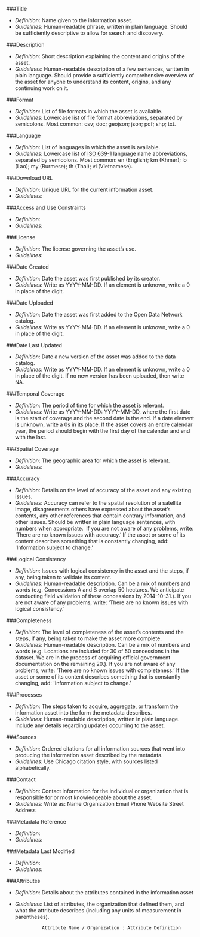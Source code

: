 ###Title

* *Definition*: Name given to the information asset.
* *Guidelines*: Human-readable phrase, written in plain language. Should be sufficiently descriptive to allow for search and discovery.


###Description

* *Definition*: Short description explaining the content and origins of the asset.
* *Guidelines*: Human-readable description of a few sentences, written in plain language. Should provide a sufficiently comprehensive overview of the asset for anyone to understand its content, origins, and any continuing work on it.

###Format

* *Definition*: List of file formats in which the asset is available.
* *Guidelines*: Lowercase list of file format abbreviations, separated by semicolons. Most common: csv; doc; geojson; json; pdf; shp; txt.

###Language

* *Definition*: List of languages in which the asset is available.
* *Guidelines*: Lowercase list of [ISO 639-1](http://en.wikipedia.org/wiki/List_of_ISO_639-1_codes) language name abbreviations, separated by semicolons. Most common: en (English); km (Khmer); lo (Lao); my (Burmese); th (Thai); vi (Vietnamese).

###Download URL

* *Definition*: Unique URL for the current information asset.
* *Guidelines*:

###Access and Use Constraints

* *Definition*: 
* *Guidelines*: 

###License

* *Definition*: The license governing the asset’s use.
* *Guidelines*:

###Date Created

* *Definition*: Date the asset was first published by its creator.
* *Guidelines*: Write as YYYY-MM-DD. If an element is unknown, write a 0 in place of the digit.

###Date Uploaded

* *Definition*: Date the asset was first added to the Open Data Network catalog.
* *Guidelines*: Write as YYYY-MM-DD. If an element is unknown, write a 0 in place of the digit.

###Date Last Updated

* *Definition*: Date a new version of the asset was added to the data catalog.
* *Guidelines*: Write as YYYY-MM-DD. If an element is unknown, write a 0 in place of the digit. If no new version has been uploaded, then write NA.

###Temporal Coverage

* *Definition*: The period of time for which the asset is relevant.
* *Guidelines*: Write as YYYY-MM-DD: YYYY-MM-DD, where the first date is the start of coverage and the second date is the end. If a date element is unknown, write a 0s in its place. If the asset covers an entire calendar year, the period should begin with the first day of the calendar and end with the last.

###Spatial Coverage

* *Definition*: The geographic area for which the asset is relevant.
* *Guidelines*:

###Accuracy

* *Definition*: Details on the level of accuracy of the asset and any existing issues.
* *Guidelines*: Accuracy can refer to the spatial resolution of a satellite image, disagreements others have expressed about the asset’s contents, any other references that contain contrary information, and other issues. Should be written in plain language sentences, with numbers when appropriate.  If you are not aware of any problems, write: ‘There are no known issues with accuracy.’ If the asset or some of its content describes something that is constantly changing, add: 'Information subject to change.'

###Logical Consistency

* *Definition*: Issues with logical consistency in the asset and the steps, if any, being taken to validate its content.
* *Guidelines*: Human-readable description. Can be a mix of numbers and words (e.g. Concessions A and B overlap 50 hectares. We anticipate conducting field validation of these concessions by 2014-10-31.). If you are not aware of any problems, write: ‘There are no known issues with logical consistency.’

###Completeness

* *Definition*: The level of completeness of the asset’s contents and the steps, if any, being taken to make the asset more complete.
* *Guidelines*: Human-readable description. Can be a mix of numbers and words (e.g. Locations are included for 30 of 50 concessions in the dataset. We are in the process of acquiring official government documentation on the remaining 20.). If you are not aware of any problems, write: ‘There are no known issues with completeness.’ If the asset or some of its content describes something that is constantly changing, add: 'Information subject to change.'

###Processes

* *Definition*: The steps taken to acquire, aggregate, or transform the information asset into the form the metadata describes.
* *Guidelines*: Human-readable description, written in plain language. Include any details regarding updates occurring to the asset.

###Sources

* *Definition*: Ordered citations for all information sources that went into producing the information asset described by the metadata.
* *Guidelines*: Use Chicago citation style, with sources listed alphabetically.

###Contact

* *Definition*: Contact information for the individual or organization that is responsible for or most knowledgeable about the asset.
* *Guidelines*: Write as: 
				Name
				Organization
				Email
				Phone
				Website
				Street Address

###Metadata Reference

* *Definition*:
* *Guidelines*:

###Metadata Last Modified

* *Definition*:
* *Guidelines*:

###Attributes

* *Definition*: Details about the attributes contained in the information asset
* *Guidelines*: List of attributes, the organization that defined them, and what the attribute describes (including any units of measurement in parentheses).

				Attribute Name / Organization : Attribute Definition
